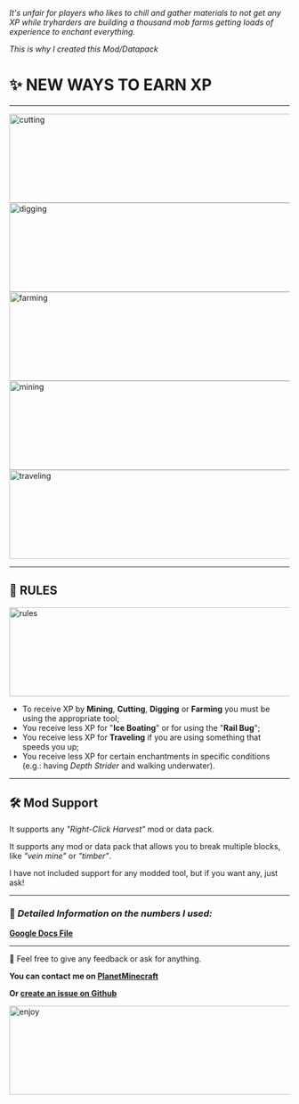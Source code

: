 
_It's unfair for players who likes to chill and gather materials to not get any XP while tryharders are building a thousand mob farms getting loads of experience to enchant everything._

_This is why I created this Mod/Datapack_

# ✨ NEW WAYS TO EARN XP

---

<img width="745" height="160" alt="cutting" src="https://github.com/user-attachments/assets/f65bdec4-0e0e-43fa-a45f-741ae3846163" />
<img width="745" height="160" alt="digging" src="https://github.com/user-attachments/assets/1abc245f-fbad-4bac-a9e5-7d274f6acbf9" />
<img width="745" height="160" alt="farming" src="https://github.com/user-attachments/assets/c0bdc59b-6c45-41bb-8bf5-29ca8c496d96" />
<img width="745" height="160" alt="mining" src="https://github.com/user-attachments/assets/16008c2b-e395-446f-8fca-8d88abaaea5c" />
<img width="745" height="160" alt="traveling" src="https://github.com/user-attachments/assets/a827c69b-d40c-4c7c-8aff-a68a14a53ee3" />

---

## 📝 RULES

<img width="745" height="160" alt="rules" src="https://github.com/user-attachments/assets/40879454-16bf-4357-b085-af93b1513e6b" />

* To receive XP by **Mining**, **Cutting**, **Digging** or **Farming** you must be using the appropriate tool;
* You receive less XP for "**Ice Boating**" or for using the "**Rail Bug**";
* You receive less XP for **Traveling** if you are using something that speeds you up;
* You receive less XP for certain enchantments in specific conditions (e.g.: having *Depth Strider* and walking underwater).

---

## 🛠️ Mod Support

It supports any _*"Right-Click Harvest"*_ mod or data pack.

It supports any mod or data pack that allows you to break multiple blocks, like _*"vein mine"*_ or _*"timber"*_.

I have not included support for any modded tool, but if you want any, just ask!

---

### 🔢 *Detailed Information on the numbers I used:*

[**Google Docs File**](https://docs.google.com/spreadsheets/d/1ja2UrwOSQU-HuBbu5GjIAst3xkR4ZdJTHHQBmAlbfy0/edit?usp=sharing)

---

💖 Feel free to give any feedback or ask for anything.

**You can contact me on [PlanetMinecraft](https://www.planetminecraft.com/member/skelun/)**

**Or [create an issue on Github](https://github.com/Skelun/xp-reward-system/issues)**

<img width="745" height="160" alt="enjoy" src="https://github.com/user-attachments/assets/682085f5-c9df-4577-a1e1-87438489813d" />
